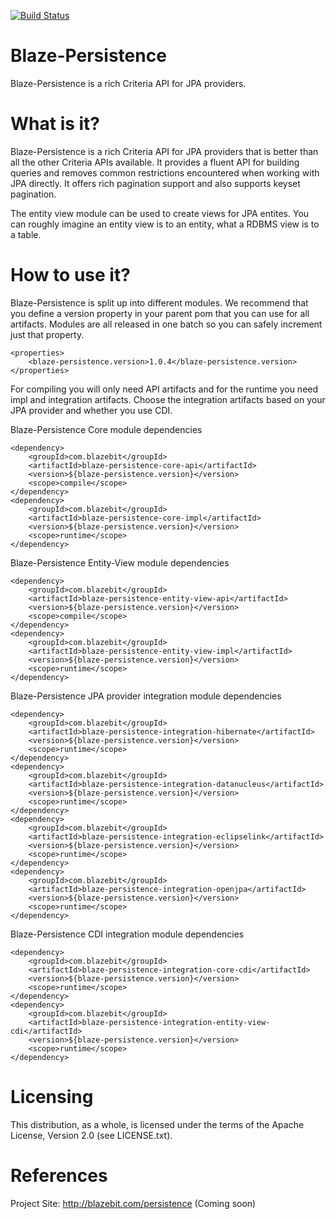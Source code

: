 [![Build Status](https://travis-ci.org/Blazebit/blaze-persistence.svg?branch=master)](https://travis-ci.org/Blazebit/blaze-persistence)

Blaze-Persistence
==========
Blaze-Persistence is a rich Criteria API for JPA providers.

What is it?
===========

Blaze-Persistence is a rich Criteria API for JPA providers that is better
than all the other Criteria APIs available.
It provides a fluent API for building queries and removes common restrictions
encountered when working with JPA directly.
It offers rich pagination support and also supports keyset pagination.

The entity view module can be used to create views for JPA entites.
You can roughly imagine an entity view is to an entity, what a RDBMS view is to a table.

How to use it?
==============
Blaze-Persistence is split up into different modules. We recommend that you define a version property in your parent pom that you can use for all artifacts. Modules are all released in one batch so you can safely increment just that property.

	<properties>
		<blaze-persistence.version>1.0.4</blaze-persistence.version>
	</properties>

For compiling you will only need API artifacts and for the runtime you need impl and integration artifacts.
Choose the integration artifacts based on your JPA provider and whether you use CDI.

Blaze-Persistence Core module dependencies

	<dependency>
		<groupId>com.blazebit</groupId>
		<artifactId>blaze-persistence-core-api</artifactId>
		<version>${blaze-persistence.version}</version>
		<scope>compile</scope>
	</dependency>
	<dependency>
		<groupId>com.blazebit</groupId>
		<artifactId>blaze-persistence-core-impl</artifactId>
		<version>${blaze-persistence.version}</version>
		<scope>runtime</scope>
	</dependency>
	
Blaze-Persistence Entity-View module dependencies

	<dependency>
		<groupId>com.blazebit</groupId>
		<artifactId>blaze-persistence-entity-view-api</artifactId>
		<version>${blaze-persistence.version}</version>
		<scope>compile</scope>
	</dependency>
	<dependency>
		<groupId>com.blazebit</groupId>
		<artifactId>blaze-persistence-entity-view-impl</artifactId>
		<version>${blaze-persistence.version}</version>
		<scope>runtime</scope>
	</dependency>

Blaze-Persistence JPA provider integration module dependencies

	<dependency>
		<groupId>com.blazebit</groupId>
		<artifactId>blaze-persistence-integration-hibernate</artifactId>
		<version>${blaze-persistence.version}</version>
		<scope>runtime</scope>
	</dependency>
	<dependency>
		<groupId>com.blazebit</groupId>
		<artifactId>blaze-persistence-integration-datanucleus</artifactId>
		<version>${blaze-persistence.version}</version>
		<scope>runtime</scope>
	</dependency>
	<dependency>
		<groupId>com.blazebit</groupId>
		<artifactId>blaze-persistence-integration-eclipselink</artifactId>
		<version>${blaze-persistence.version}</version>
		<scope>runtime</scope>
	</dependency>
	<dependency>
		<groupId>com.blazebit</groupId>
		<artifactId>blaze-persistence-integration-openjpa</artifactId>
		<version>${blaze-persistence.version}</version>
		<scope>runtime</scope>
	</dependency>

Blaze-Persistence CDI integration module dependencies

	<dependency>
		<groupId>com.blazebit</groupId>
		<artifactId>blaze-persistence-integration-core-cdi</artifactId>
		<version>${blaze-persistence.version}</version>
		<scope>runtime</scope>
	</dependency>
	<dependency>
		<groupId>com.blazebit</groupId>
		<artifactId>blaze-persistence-integration-entity-view-cdi</artifactId>
		<version>${blaze-persistence.version}</version>
		<scope>runtime</scope>
	</dependency>
 
Licensing
=========

This distribution, as a whole, is licensed under the terms of the Apache
License, Version 2.0 (see LICENSE.txt).

References
==========

Project Site:              http://blazebit.com/persistence (Coming soon)
